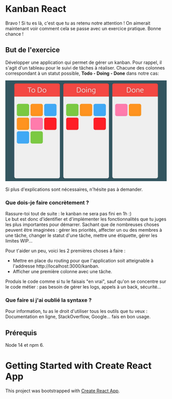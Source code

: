 # Kanban React

Bravo ! Si tu es là, c'est que tu as retenu notre attention ! On aimerait maintenant voir comment cela se passe avec un exercice pratique.
Bonne chance !

## But de l'exercice

Développer une application qui permet de gérer un kanban. Pour rappel, il s'agit d'un tableau pour le suivi de tâches à réaliser. Chacune des colonnes correspondant à un statut possible, __Todo - Doing - Done__ dans notre cas:

![Kanban image](kanban.jpg)

Si plus d'explications sont nécessaires, n'hésite pas à demander.

### Que dois-je faire concrètement ?
Rassure-toi tout de suite : le kanban ne sera pas fini en 1h :)   
Le but est donc d'identifier et d'implémenter les fonctionnalités que tu juges les plus importantes pour démarrer. 
Sachant que de nombreuses choses peuvent être imaginées : gérer les priorités, affecter un ou des membres à une tâche, changer le statut d'une tâche, mettre une étiquette, gérer les limites WIP...  

Pour t'aider un peu, voici les 2 premières choses à faire :
- Mettre en place du routing pour que l'application soit atteignable à l'addresse http://localhost:3000/kanban.
- Afficher une première colonne avec une tâche.

Produis le code comme si tu le faisais "en vrai", sauf qu'on se concentre sur le code métier : pas besoin de gérer les logs, appels à un back, sécurité...

### Que faire si j'ai oublié la syntaxe ?
Pour information, tu as le droit d'utiliser tous les outils que tu veux : Documentation en ligne, StackOverflow, Google... fais en bon usage.

## Prérequis
Node 14 et npm 6.

# Getting Started with Create React App

This project was bootstrapped with [Create React App](https://github.com/facebook/create-react-app).